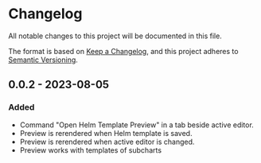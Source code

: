 # Changelog

All notable changes to this project will be documented in this file.

The format is based on [Keep a Changelog](https://keepachangelog.com/en/1.0.0/),
and this project adheres to [Semantic Versioning](https://semver.org/spec/v2.0.0.html).

## 0.0.2 - 2023-08-05

### Added

- Command "Open Helm Template Preview" in a tab beside active editor.
- Preview is rerendered when Helm template is saved.
- Preview is rerendered when active editor is changed.
- Preview works with templates of subcharts
